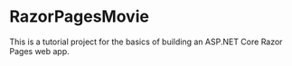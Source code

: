 # RazorPagesMovie
This is a tutorial project for the basics of building an ASP.NET Core Razor Pages web app.

